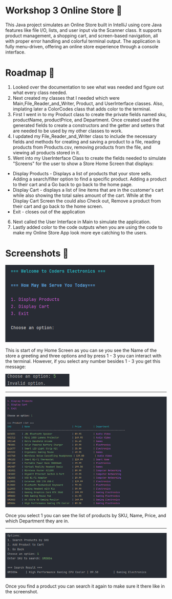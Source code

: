 # Workshop 3 Online Store 🏪
This Java project simulates an Online Store built in IntelliJ using core Java features like file I/O, lists, 
and user input via the Scanner class. It supports product management, a shopping cart, and screen-based navigation, 
all with proper error handling and colorful terminal output. The application is fully menu-driven, offering an online store experience through a console interface.

# Roadmap 🚧
1. Looked over the documentation to see what was needed and figure out what every class needed.
2. Next created my classes that I needed which were Main,File_Reader_and_Writer, Product, and UserInterface classes. Also, implating later a ColorCodes class that adds color to the terminal.
3. First I went in to my Product class to create the private fields named sku, productName, productPrice, and Department. Once created used the 
generated fields to create a constructors and the getter and setters that are needed to be used by my other classes to work.
4. I updated my File_Reader_and_Writer class to include the necessary fields and methods for creating and saving a product to a file, reading products from Products.csv, removing products from the file, and viewing all products stored in it.
5. Went into my UserInterface Class to create the fields needed to simulate "Screens" for the user to show a Store Home Screen that displays:
*  Display Products - Displays a list of products that your store sells. Adding a search/filter option to find a specific product. Adding a product to their cart and a Go back to go back to the home page.
*  Display Cart - displays a list of line items that are in the customer's cart while also showing the total sales amount of the cart. While at the Display Cart Screen the could also Check out, Remove a product from their cart and go back to the home screen. 
*  Exit - closes out of the application
6. Next called the User Interface in Main to simulate the application.
7. Lastly added color to the code outputs when you are using the code to make my Online Store App look more eye catching to the users.

# Screenshots 📸
![HomeScreen.png](Screenshots/HomeScreen.png)

This is start of my Home Screen as you can se you see the Name of the store a greeting and three options and by press 1 - 3 you can interact with the terminal. However, if you select any number besides 1 - 3 you get this message:

![Invalid Option.png](Screenshots/Invalid%20Option.png)

---

![ProductsPage.png](Screenshots/ProductsPage.png)

Once you select 1 you can see the list of products by SKU, Name, Price, and which Department they are in.

*** 

![Search1.png](Screenshots/Search1.png)

Once you find a product you can search it again to make sure it there like in the screenshot.